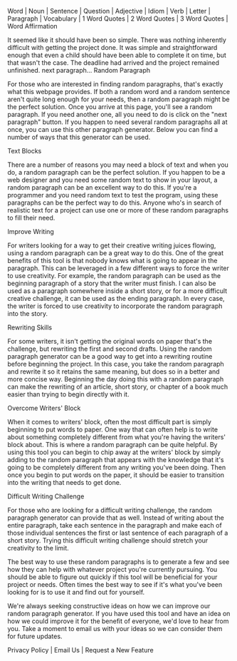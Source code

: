 Word | Noun | Sentence | Question | Adjective | Idiom | Verb | Letter | Paragraph | Vocabulary | 1 Word Quotes | 2 Word Quotes | 3 Word Quotes | Word Affirmation

It seemed like it should have been so simple. There was nothing inherently difficult with getting the project done. It was simple and straightforward enough that even a child should have been able to complete it on time, but that wasn't the case. The deadline had arrived and the project remained unfinished.
next paragraph...
Random Paragraph

For those who are interested in finding random paragraphs, that's exactly what this webpage provides. If both a random word and a random sentence aren't quite long enough for your needs, then a random paragraph might be the perfect solution. Once you arrive at this page, you'll see a random paragraph. If you need another one, all you need to do is click on the "next paragraph" button. If you happen to need several random paragraphs all at once, you can use this other paragraph generator. Below you can find a number of ways that this generator can be used.

Text Blocks

There are a number of reasons you may need a block of text and when you do, a random paragraph can be the perfect solution. If you happen to be a web designer and you need some random text to show in your layout, a random paragraph can be an excellent way to do this. If you're a programmer and you need random text to test the program, using these paragraphs can be the perfect way to do this. Anyone who's in search of realistic text for a project can use one or more of these random paragraphs to fill their need.

Improve Writing

For writers looking for a way to get their creative writing juices flowing, using a random paragraph can be a great way to do this. One of the great benefits of this tool is that nobody knows what is going to appear in the paragraph. This can be leveraged in a few different ways to force the writer to use creativity. For example, the random paragraph can be used as the beginning paragraph of a story that the writer must finish. I can also be used as a paragraph somewhere inside a short story, or for a more difficult creative challenge, it can be used as the ending paragraph. In every case, the writer is forced to use creativity to incorporate the random paragraph into the story.

Rewriting Skills

For some writers, it isn't getting the original words on paper that's the challenge, but rewriting the first and second drafts. Using the random paragraph generator can be a good way to get into a rewriting routine before beginning the project. In this case, you take the random paragraph and rewrite it so it retains the same meaning, but does so in a better and more concise way. Beginning the day doing this with a random paragraph can make the rewriting of an article, short story, or chapter of a book much easier than trying to begin directly with it.

Overcome Writers' Block

When it comes to writers' block, often the most difficult part is simply beginning to put words to paper. One way that can often help is to write about something completely different from what you're having the writers' block about. This is where a random paragraph can be quite helpful. By using this tool you can begin to chip away at the writers' block by simply adding to the random paragraph that appears with the knowledge that it's going to be completely different from any writing you've been doing. Then once you begin to put words on the paper, it should be easier to transition into the writing that needs to get done.

Difficult Writing Challenge

For those who are looking for a difficult writing challenge, the random paragraph generator can provide that as well. Instead of writing about the entire paragraph, take each sentence in the paragraph and make each of those individual sentences the first or last sentence of each paragraph of a short story. Trying this difficult writing challenge should stretch your creativity to the limit.

The best way to use these random paragraphs is to generate a few and see how they can help with whatever project you're currently pursuing. You should be able to figure out quickly if this tool will be beneficial for your project or needs. Often times the best way to see if it's what you've been looking for is to use it and find out for yourself.

We're always seeking constructive ideas on how we can improve our random paragraph generator. If you have used this tool and have an idea on how we could improve it for the benefit of everyone, we'd love to hear from you. Take a moment to email us with your ideas so we can consider them for future updates.

Privacy Policy | Email Us | Request a New Feature